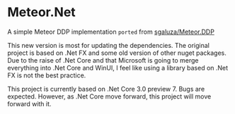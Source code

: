 # Meteor.Net
A simple Meteor DDP implementation `ported` from [sgaluza/Meteor.DDP](https://github.com/sgaluza/Meteor.DDP)

This new version is most for updating the dependencies. The original project is based on .Net FX and some old version of other nuget packages. Due to the raise of .Net Core and that Microsoft is going to merge everything into .Net Core and WinUI, I feel like using a library based on .Net FX is not the best practice.

This project is currently based on .Net Core 3.0 preview 7. Bugs are expected. However, as .Net Core move forward, this project will move forward with it.